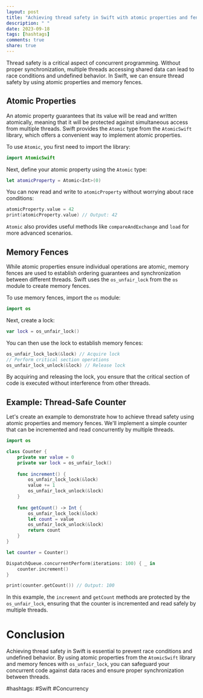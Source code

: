 ```yaml
---
layout: post
title: "Achieving thread safety in Swift with atomic properties and fences"
description: " "
date: 2023-09-18
tags: [hashtags]
comments: true
share: true
---
```


Thread safety is a critical aspect of concurrent programming. Without proper synchronization, multiple threads accessing shared data can lead to race conditions and undefined behavior. In Swift, we can ensure thread safety by using atomic properties and memory fences.

## Atomic Properties

An atomic property guarantees that its value will be read and written atomically, meaning that it will be protected against simultaneous access from multiple threads. Swift provides the `Atomic` type from the `AtomicSwift` library, which offers a convenient way to implement atomic properties.

To use `Atomic`, you first need to import the library:

```swift
import AtomicSwift
```

Next, define your atomic property using the `Atomic` type:

```swift
let atomicProperty = Atomic<Int>(0)
```

You can now read and write to `atomicProperty` without worrying about race conditions:

```swift
atomicProperty.value = 42
print(atomicProperty.value) // Output: 42
```

`Atomic` also provides useful methods like `compareAndExchange` and `load` for more advanced scenarios.

## Memory Fences

While atomic properties ensure individual operations are atomic, memory fences are used to establish ordering guarantees and synchronization between different threads. Swift uses the `os_unfair_lock` from the `os` module to create memory fences.

To use memory fences, import the `os` module:

```swift
import os
```

Next, create a lock:

```swift
var lock = os_unfair_lock()
```

You can then use the lock to establish memory fences:

```swift
os_unfair_lock_lock(&lock) // Acquire lock
// Perform critical section operations
os_unfair_lock_unlock(&lock) // Release lock
```

By acquiring and releasing the lock, you ensure that the critical section of code is executed without interference from other threads.

## Example: Thread-Safe Counter

Let's create an example to demonstrate how to achieve thread safety using atomic properties and memory fences. We'll implement a simple counter that can be incremented and read concurrently by multiple threads.

```swift
import os

class Counter {
    private var value = 0
    private var lock = os_unfair_lock()
    
    func increment() {
        os_unfair_lock_lock(&lock)
        value += 1
        os_unfair_lock_unlock(&lock)
    }
    
    func getCount() -> Int {
        os_unfair_lock_lock(&lock)
        let count = value
        os_unfair_lock_unlock(&lock)
        return count
    }
}

let counter = Counter()

DispatchQueue.concurrentPerform(iterations: 100) { _ in
    counter.increment()
}

print(counter.getCount()) // Output: 100
```

In this example, the `increment` and `getCount` methods are protected by the `os_unfair_lock`, ensuring that the counter is incremented and read safely by multiple threads.

# Conclusion

Achieving thread safety in Swift is essential to prevent race conditions and undefined behavior. By using atomic properties from the `AtomicSwift` library and memory fences with `os_unfair_lock`, you can safeguard your concurrent code against data races and ensure proper synchronization between threads.

#hashtags: #Swift #Concurrency
